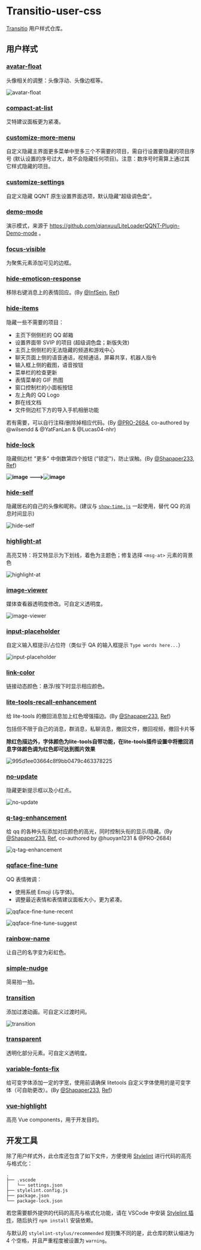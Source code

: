 # Transitio-user-css

[Transitio](https://github.com/PRO-2684/transitio) 用户样式仓库。

## 用户样式

### [avatar-float](./avatar-float.styl)

头像相关的调整：头像浮动、头像边框等。

![avatar-float](./images/avatar-float.jpg)

### [compact-at-list](./compact-at-list.css)

艾特建议面板更为紧凑。

### [customize-more-menu](./customize-more-menu.styl)

自定义隐藏主界面更多菜单中至多三个不需要的项目，需自行设置要隐藏的项目序号 (默认设置的序号过大，故不会隐藏任何项目)。注意：数序号时需算上通过其它样式隐藏的项目。

### [customize-settings](./customize-settings.styl)

自定义隐藏 QQNT 原生设置界面选项，默认隐藏“超级调色盘”。

### [demo-mode](./demo-mode.css)

演示模式，来源于 https://github.com/qianxuu/LiteLoaderQQNT-Plugin-Demo-mode 。

### [focus-visible](./focus-visible.styl)

为聚焦元素添加可见的边框。

### [hide-emoticon-response](./hide-emoticon-response.css)

移除右键消息上的表情回应。(By [@InfSein](https://github.com/InfSein), [Ref](https://github.com/PRO-2684/transitio/issues/4#issuecomment-2207904703))

### [hide-items](./hide-items.css)

隐藏一些不需要的项目：

- 主页下侧侧栏的 QQ 邮箱
- 设置界面带 SVIP 的项目 (超级调色盘；新版失效)
- 主页上侧侧栏的无法隐藏的频道和游戏中心
- 聊天页面上侧的语音通话，视频通话，屏幕共享，机器人指令
- 输入框上侧的截图，语音按钮
- 菜单栏的检查更新
- 表情菜单的 GIF 热图
- 窗口控制栏的小面板按钮
- 左上角的 QQ Logo
- 群在线文档
- 文件侧边栏下方的导入手机相册功能

若有需要，可以自行注释/删除掉相应代码。(By [@PRO-2684](https://github.com/PRO-2684), co-authored by @wilsendd & @YatFanLan & @Lucas04-nhr)

### [hide-lock](./hide-lock.css)

隐藏侧边栏 "更多" 中倒数第四个按钮 ("锁定")，防止误触。(By [@Shapaper233](https://github.com/Shapaper233), [Ref](https://github.com/PRO-2684/transitio/issues/4#issuecomment-2119115010))

**![image](https://github.com/PRO-2684/Transitio-user-css/assets/157946924/67a35135-69ce-461b-9b41-348a1cbd3b4e)**
**--->![image](https://github.com/PRO-2684/Transitio-user-css/assets/157946924/d00a405c-b556-4c37-a9e1-1f1aede8f7d7)**

### [hide-self](./hide-self.css)

隐藏居右的自己的头像和昵称。(建议与 [`show-time.js`](https://github.com/PRO-2684/Scriptio-user-scripts/#show-time) 一起使用，替代 QQ 的消息时间显示)

![hide-self](./images/hide-self.jpg)

### [highlight-at](./highlight-at.css)

高亮艾特：将艾特显示为下划线，着色为主题色；修复选择 `<msg-at>` 元素的背景色

![highlight-at](./images/highlight-at.jpg)

### [image-viewer](./image-viewer.css)

媒体查看器透明度修改。可自定义透明度。

![image-viewer](./images/image-viewer.jpg)

### [input-placeholder](./input-placeholder.css)

自定义输入框提示/占位符（类似于 QA 的输入框提示 `Type words here...`）

![input-placeholder](./images/input-placeholder.jpg)

### [link-color](./link-color.css)

链接动态颜色：悬浮/按下时显示相应颜色。

### [lite-tools-recall-enhancement](./lite-tools-recall-enhancement.css)

给 lite-tools 的撤回消息加上红色增强描边。(By [@Shapaper233](https://github.com/Shapaper233), [Ref](https://github.com/PRO-2684/transitio/issues/4#issuecomment-2119115010))

包括但不限于自己的消息，群消息，私聊消息，撤回文件，撤回视频，撤回卡片等

**除红色描边外，字体颜色为lite-tools自带功能，在lite-tools插件设置中将撤回消息字体颜色调为红色即可达到图片效果**

![995d1ee03664c8f9bb0479c463378225](https://github.com/PRO-2684/Transitio-user-css/assets/157946924/22149ce4-261d-4b3a-ad78-b93709c320b2)

### [no-update](./no-update.css)

隐藏更新提示框以及小红点。

![no-update](./images/no-update.jpg)

### [q-tag-enhancement](./q-tag-enhancement.styl)

给 qq 的各种头衔添加对应颜色的高光，同时控制头衔的显示/隐藏。(By [@Shapaper233](https://github.com/Shapaper233), [Ref](https://github.com/PRO-2684/transitio/issues/4#issuecomment-2212343133), co-authored by @huoyan1231 & @PRO-2684)

![q-tag-enhancement](./images/q-tag-enhancement.png)

### [qqface-fine-tune](./qqface-fine-tune.styl)

QQ 表情微调：

- 使用系统 Emoji (与字体)。
- 调整最近表情和表情建议面板大小，更为紧凑。

![qqface-fine-tune-recent](./images/qqface-fine-tune-recent.jpg)

![qqface-fine-tune-suggest](./images/qqface-fine-tune-suggest.jpg)

### [rainbow-name](./rainbow-name.css)

让自己的名字变为彩虹色。

### [simple-nudge](./simple-nudge.styl)

简易拍一拍。

### [transition](./transition.css)

添加过渡动画。可自定义过渡时间。

![transition](./images/transition.gif)

### [transparent](./transparent.css)

透明化部分元素。可自定义透明度。

### [variable-fonts-fix](./variable-fonts-fix.css)

给可变字体添加一定的字宽，使用前请确保 litetools 自定义字体使用的是可变字体（可自助更改）。(By [@Shapaper233](https://github.com/Shapaper233), [Ref](https://github.com/PRO-2684/transitio/issues/4#issuecomment-2212343133))

### [vue-highlight](./vue-highlight.css)

高亮 Vue components，用于开发目的。

## 开发工具

除了用户样式外，此仓库还包含了如下文件，方便使用 [Stylelint](https://stylelint.io/) 进行代码的高亮与格式化：

```text
.
├── .vscode
│   └── settings.json
├── stylelint.config.js
├── package.json
└── package-lock.json
```

若您需要额外提供的代码的高亮与格式化功能，请在 VSCode 中安装 [Stylelint 插件](https://marketplace.visualstudio.com/items?itemName=stylelint.vscode-stylelint)，随后执行 `npm install` 安装依赖。

与默认的 `stylelint-stylus/recommended` 规则集不同的是，此仓库的默认缩进为 4 个空格，并且严重程度被设置为 `warning`。
